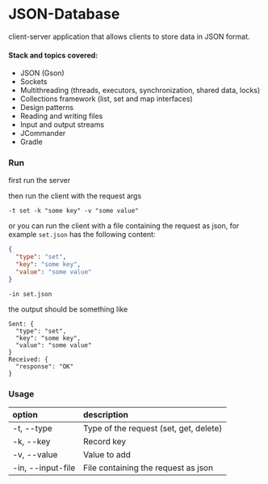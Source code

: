 # JSON-Database
client-server application that allows clients to store data in JSON format.

#### Stack and topics covered:
* JSON (Gson)
* Sockets
* Multithreading (threads, executors, synchronization, shared data, locks)
* Collections framework (list, set and map interfaces)
* Design patterns 
* Reading and writing files
* Input and output streams
* JCommander
* Gradle


### Run
first run the server

then run the client with the request args

```shell
-t set -k "some key" -v "some value"
```

or you can run the client with a file containing the request as json, for example `set.json` 
has the following content:

```json
{
  "type": "set",
  "key": "some key",
  "value": "some value"
}
```

```shell
-in set.json
```

the output should be something like

```
Sent: {
  "type": "set",
  "key": "some key",
  "value": "some value"
}
Received: {
  "response": "OK"
}
```

### Usage

| option            | description                            |
|:------------------|:---------------------------------------|
| -t, --type        | Type of the request (set, get, delete) |
| -k, --key         | Record key                             |
| -v, --value       | Value to add                           |
| -in, --input-file | File containing the request as json    |
